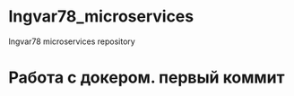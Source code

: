 # Ingvar78_microservices
Ingvar78 microservices repository

<h1> Работа с докером. первый коммит </h1>
